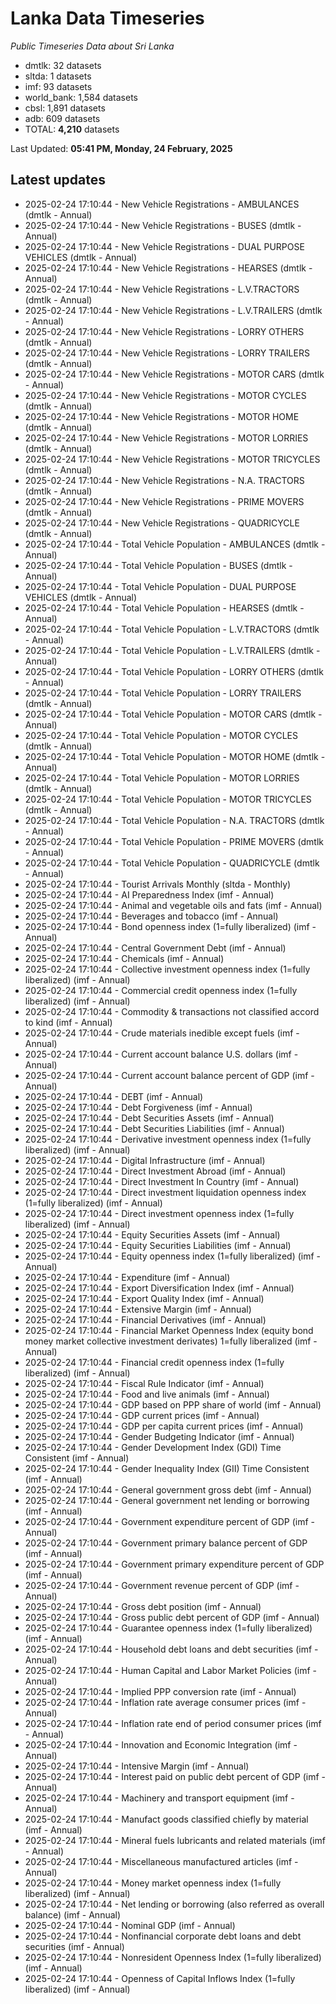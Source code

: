 # Lanka Data Timeseries
*Public Timeseries Data about Sri Lanka*

* dmtlk: 32 datasets
* sltda: 1 datasets
* imf: 93 datasets
* world_bank: 1,584 datasets
* cbsl: 1,891 datasets
* adb: 609 datasets
* TOTAL: **4,210** datasets

Last Updated: **05:41 PM, Monday, 24 February, 2025**

## Latest updates

* 2025-02-24 17:10:44 - New Vehicle Registrations - AMBULANCES (dmtlk - Annual)
* 2025-02-24 17:10:44 - New Vehicle Registrations - BUSES (dmtlk - Annual)
* 2025-02-24 17:10:44 - New Vehicle Registrations - DUAL PURPOSE VEHICLES (dmtlk - Annual)
* 2025-02-24 17:10:44 - New Vehicle Registrations - HEARSES (dmtlk - Annual)
* 2025-02-24 17:10:44 - New Vehicle Registrations - L.V.TRACTORS (dmtlk - Annual)
* 2025-02-24 17:10:44 - New Vehicle Registrations - L.V.TRAILERS (dmtlk - Annual)
* 2025-02-24 17:10:44 - New Vehicle Registrations - LORRY OTHERS (dmtlk - Annual)
* 2025-02-24 17:10:44 - New Vehicle Registrations - LORRY TRAILERS (dmtlk - Annual)
* 2025-02-24 17:10:44 - New Vehicle Registrations - MOTOR CARS (dmtlk - Annual)
* 2025-02-24 17:10:44 - New Vehicle Registrations - MOTOR CYCLES (dmtlk - Annual)
* 2025-02-24 17:10:44 - New Vehicle Registrations - MOTOR HOME (dmtlk - Annual)
* 2025-02-24 17:10:44 - New Vehicle Registrations - MOTOR LORRIES (dmtlk - Annual)
* 2025-02-24 17:10:44 - New Vehicle Registrations - MOTOR TRICYCLES (dmtlk - Annual)
* 2025-02-24 17:10:44 - New Vehicle Registrations - N.A. TRACTORS (dmtlk - Annual)
* 2025-02-24 17:10:44 - New Vehicle Registrations - PRIME MOVERS (dmtlk - Annual)
* 2025-02-24 17:10:44 - New Vehicle Registrations - QUADRICYCLE (dmtlk - Annual)
* 2025-02-24 17:10:44 - Total Vehicle Population - AMBULANCES (dmtlk - Annual)
* 2025-02-24 17:10:44 - Total Vehicle Population - BUSES (dmtlk - Annual)
* 2025-02-24 17:10:44 - Total Vehicle Population - DUAL PURPOSE VEHICLES (dmtlk - Annual)
* 2025-02-24 17:10:44 - Total Vehicle Population - HEARSES (dmtlk - Annual)
* 2025-02-24 17:10:44 - Total Vehicle Population - L.V.TRACTORS (dmtlk - Annual)
* 2025-02-24 17:10:44 - Total Vehicle Population - L.V.TRAILERS (dmtlk - Annual)
* 2025-02-24 17:10:44 - Total Vehicle Population - LORRY OTHERS (dmtlk - Annual)
* 2025-02-24 17:10:44 - Total Vehicle Population - LORRY TRAILERS (dmtlk - Annual)
* 2025-02-24 17:10:44 - Total Vehicle Population - MOTOR CARS (dmtlk - Annual)
* 2025-02-24 17:10:44 - Total Vehicle Population - MOTOR CYCLES (dmtlk - Annual)
* 2025-02-24 17:10:44 - Total Vehicle Population - MOTOR HOME (dmtlk - Annual)
* 2025-02-24 17:10:44 - Total Vehicle Population - MOTOR LORRIES (dmtlk - Annual)
* 2025-02-24 17:10:44 - Total Vehicle Population - MOTOR TRICYCLES (dmtlk - Annual)
* 2025-02-24 17:10:44 - Total Vehicle Population - N.A. TRACTORS (dmtlk - Annual)
* 2025-02-24 17:10:44 - Total Vehicle Population - PRIME MOVERS (dmtlk - Annual)
* 2025-02-24 17:10:44 - Total Vehicle Population - QUADRICYCLE (dmtlk - Annual)
* 2025-02-24 17:10:44 - Tourist Arrivals Monthly (sltda - Monthly)
* 2025-02-24 17:10:44 - AI Preparedness Index (imf - Annual)
* 2025-02-24 17:10:44 - Animal and vegetable oils and fats (imf - Annual)
* 2025-02-24 17:10:44 - Beverages and tobacco (imf - Annual)
* 2025-02-24 17:10:44 - Bond openness index (1=fully liberalized) (imf - Annual)
* 2025-02-24 17:10:44 - Central Government Debt (imf - Annual)
* 2025-02-24 17:10:44 - Chemicals (imf - Annual)
* 2025-02-24 17:10:44 - Collective investment openness index (1=fully liberalized) (imf - Annual)
* 2025-02-24 17:10:44 - Commercial credit openness index (1=fully liberalized) (imf - Annual)
* 2025-02-24 17:10:44 - Commodity & transactions not classified accord to kind (imf - Annual)
* 2025-02-24 17:10:44 - Crude materials inedible except fuels (imf - Annual)
* 2025-02-24 17:10:44 - Current account balance U.S. dollars (imf - Annual)
* 2025-02-24 17:10:44 - Current account balance percent of GDP (imf - Annual)
* 2025-02-24 17:10:44 - DEBT (imf - Annual)
* 2025-02-24 17:10:44 - Debt Forgiveness (imf - Annual)
* 2025-02-24 17:10:44 - Debt Securities Assets (imf - Annual)
* 2025-02-24 17:10:44 - Debt Securities Liabilities (imf - Annual)
* 2025-02-24 17:10:44 - Derivative investment openness index (1=fully liberalized) (imf - Annual)
* 2025-02-24 17:10:44 - Digital Infrastructure (imf - Annual)
* 2025-02-24 17:10:44 - Direct Investment Abroad (imf - Annual)
* 2025-02-24 17:10:44 - Direct Investment In Country (imf - Annual)
* 2025-02-24 17:10:44 - Direct investment liquidation openness index (1=fully liberalized) (imf - Annual)
* 2025-02-24 17:10:44 - Direct investment openness index (1=fully liberalized) (imf - Annual)
* 2025-02-24 17:10:44 - Equity Securities Assets (imf - Annual)
* 2025-02-24 17:10:44 - Equity Securities Liabilities (imf - Annual)
* 2025-02-24 17:10:44 - Equity openness index (1=fully liberalized) (imf - Annual)
* 2025-02-24 17:10:44 - Expenditure (imf - Annual)
* 2025-02-24 17:10:44 - Export Diversification Index (imf - Annual)
* 2025-02-24 17:10:44 - Export Quality Index (imf - Annual)
* 2025-02-24 17:10:44 - Extensive Margin (imf - Annual)
* 2025-02-24 17:10:44 - Financial Derivatives (imf - Annual)
* 2025-02-24 17:10:44 - Financial Market Openness Index (equity bond money market collective investment derivates) 1=fully liberalized (imf - Annual)
* 2025-02-24 17:10:44 - Financial credit openness index (1=fully liberalized) (imf - Annual)
* 2025-02-24 17:10:44 - Fiscal Rule Indicator (imf - Annual)
* 2025-02-24 17:10:44 - Food and live animals (imf - Annual)
* 2025-02-24 17:10:44 - GDP based on PPP share of world (imf - Annual)
* 2025-02-24 17:10:44 - GDP current prices (imf - Annual)
* 2025-02-24 17:10:44 - GDP per capita current prices (imf - Annual)
* 2025-02-24 17:10:44 - Gender Budgeting Indicator (imf - Annual)
* 2025-02-24 17:10:44 - Gender Development Index (GDI) Time Consistent (imf - Annual)
* 2025-02-24 17:10:44 - Gender Inequality Index (GII) Time Consistent (imf - Annual)
* 2025-02-24 17:10:44 - General government gross debt (imf - Annual)
* 2025-02-24 17:10:44 - General government net lending or borrowing (imf - Annual)
* 2025-02-24 17:10:44 - Government expenditure percent of GDP (imf - Annual)
* 2025-02-24 17:10:44 - Government primary balance percent of GDP (imf - Annual)
* 2025-02-24 17:10:44 - Government primary expenditure percent of GDP (imf - Annual)
* 2025-02-24 17:10:44 - Government revenue percent of GDP (imf - Annual)
* 2025-02-24 17:10:44 - Gross debt position (imf - Annual)
* 2025-02-24 17:10:44 - Gross public debt percent of GDP (imf - Annual)
* 2025-02-24 17:10:44 - Guarantee openness index (1=fully liberalized) (imf - Annual)
* 2025-02-24 17:10:44 - Household debt loans and debt securities (imf - Annual)
* 2025-02-24 17:10:44 - Human Capital and Labor Market Policies (imf - Annual)
* 2025-02-24 17:10:44 - Implied PPP conversion rate (imf - Annual)
* 2025-02-24 17:10:44 - Inflation rate average consumer prices (imf - Annual)
* 2025-02-24 17:10:44 - Inflation rate end of period consumer prices (imf - Annual)
* 2025-02-24 17:10:44 - Innovation and Economic Integration (imf - Annual)
* 2025-02-24 17:10:44 - Intensive Margin (imf - Annual)
* 2025-02-24 17:10:44 - Interest paid on public debt percent of GDP (imf - Annual)
* 2025-02-24 17:10:44 - Machinery and transport equipment (imf - Annual)
* 2025-02-24 17:10:44 - Manufact goods classified chiefly by material (imf - Annual)
* 2025-02-24 17:10:44 - Mineral fuels lubricants and related materials (imf - Annual)
* 2025-02-24 17:10:44 - Miscellaneous manufactured articles (imf - Annual)
* 2025-02-24 17:10:44 - Money market openness index (1=fully liberalized) (imf - Annual)
* 2025-02-24 17:10:44 - Net lending or borrowing (also referred as overall balance) (imf - Annual)
* 2025-02-24 17:10:44 - Nominal GDP (imf - Annual)
* 2025-02-24 17:10:44 - Nonfinancial corporate debt loans and debt securities (imf - Annual)
* 2025-02-24 17:10:44 - Nonresident Openness Index (1=fully liberalized) (imf - Annual)
* 2025-02-24 17:10:44 - Openness of Capital Inflows Index (1=fully liberalized) (imf - Annual)
